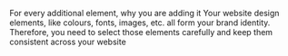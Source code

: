 For every additional element, why you are adding it
Your website design elements, like colours, fonts, images, etc. all form your brand identity. Therefore, you need to select those elements carefully and keep them consistent across your website
